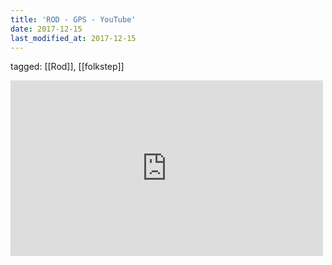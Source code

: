 ```yaml
---
title: 'ROD - GPS - YouTube'
date: 2017-12-15
last_modified_at: 2017-12-15
---
```

tagged: [[Rod]], [[folkstep]]
<iframe allow="accelerometer; autoplay; clipboard-write; encrypted-media; gyroscope; picture-in-picture" allowfullscreen="" frameborder="0" height="281" id="youtube_iframe" src="https://www.youtube.com/embed/JI43eCG229c?feature=oembed&amp;enablejsapi=1&amp;origin=https://safe.txmblr.com&amp;wmode=opaque" width="500"></iframe>